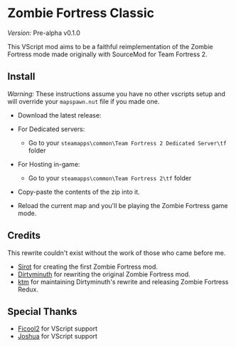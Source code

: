 # Zombie Fortress Classic
*Version:* Pre-alpha v0.1.0

This VScript mod aims to be a faithful reimplementation of the Zombie Fortress mode made originally with SourceMod for Team Fortress 2.

## Install

*Warning:* These instructions assume you have no other vscripts setup and will override your `mapspawn.nut` file if you made one.

- Download the latest release:

- For Dedicated servers:
    - Go to your `steamapps\common\Team Fortress 2 Dedicated Server\tf` folder

- For Hosting in-game:
    - Go to your `steamapps\common\Team Fortress 2\tf` folder

- Copy-paste the contents of the zip into it.

- Reload the current map and you'll be playing the Zombie Fortress game mode.

## Credits

This rewrite couldn't exist without the work of those who came before me.

* [Sirot](https://forums.alliedmods.net/showthread.php?t=77762) for creating the first Zombie Fortress mod.
* [Dirtyminuth](https://forums.alliedmods.net/showthread.php?t=131282) for rewriting the original Zombie Fortress mod.
* [ktm](https://forums.alliedmods.net/showthread.php?p=2067604) for maintaining Dirtyminuth's rewrite and releasing Zombie Fortress Redux.

## Special Thanks

* [Ficool2](https://github.com/ficool2) for VScript support
* [Joshua](https://github.com/ValveSoftware/Source-1-Games/issues/4481) for VScript support
